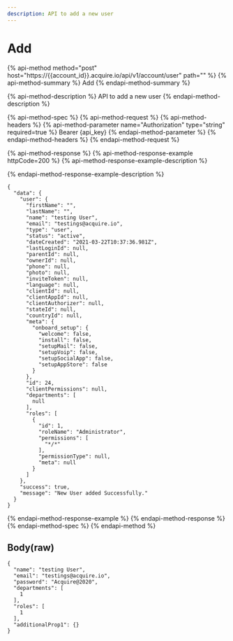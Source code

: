 ```yaml
---
description: API to add a new user
---
```


# Add

{% api-method method="post" host="https://{{account\_id}}.acquire.io/api/v1/account/user" path="" %}
{% api-method-summary %}
Add
{% endapi-method-summary %}

{% api-method-description %}
API to add a new user
{% endapi-method-description %}

{% api-method-spec %}
{% api-method-request %}
{% api-method-headers %}
{% api-method-parameter name="Authorization" type="string" required=true %}
Bearer {api\_key}
{% endapi-method-parameter %}
{% endapi-method-headers %}
{% endapi-method-request %}

{% api-method-response %}
{% api-method-response-example httpCode=200 %}
{% api-method-response-example-description %}

{% endapi-method-response-example-description %}

```
{
  "data": {
    "user": {
      "firstName": "",
      "lastName": "",
      "name": "testing User",
      "email": "testings@acquire.io",
      "type": "user",
      "status": "active",
      "dateCreated": "2021-03-22T10:37:36.981Z",
      "lastLoginId": null,
      "parentId": null,
      "ownerId": null,
      "phone": null,
      "photo": null,
      "inviteToken": null,
      "language": null,
      "clientId": null,
      "clientAppId": null,
      "clientAuthorizer": null,
      "stateId": null,
      "countryId": null,
      "meta": {
        "onboard_setup": {
          "welcome": false,
          "install": false,
          "setupMail": false,
          "setupVoip": false,
          "setupSocialApp": false,
          "setupAppStore": false
        }
      },
      "id": 24,
      "clientPermissions": null,
      "departments": [
        null
      ],
      "roles": [
        {
          "id": 1,
          "roleName": "Administrator",
          "permissions": [
            "*/*"
          ],
          "permissionType": null,
          "meta": null
        }
      ]
    },
    "success": true,
    "message": "New User added Successfully."
  }
}
```
{% endapi-method-response-example %}
{% endapi-method-response %}
{% endapi-method-spec %}
{% endapi-method %}

## Body\(raw\)

```text
{
  "name": "testing User",
  "email": "testings@acquire.io",
  "password": "Acquire@2020",
  "departments": [
    1
  ],
  "roles": [
    1
  ],
  "additionalProp1": {}
}
```

